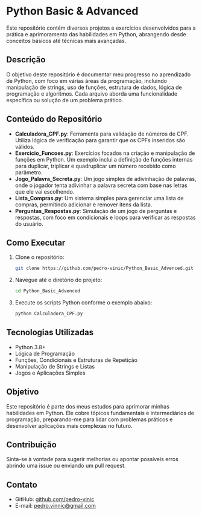 # Python Basic & Advanced

Este repositório contém diversos projetos e exercícios desenvolvidos para a prática e aprimoramento das habilidades em Python, abrangendo desde conceitos básicos até técnicas mais avançadas.

## Descrição

O objetivo deste repositório é documentar meu progresso no aprendizado de Python, com foco em várias áreas da programação, incluindo manipulação de strings, uso de funções, estrutura de dados, lógica de programação e algoritmos. Cada arquivo aborda uma funcionalidade específica ou solução de um problema prático.

## Conteúdo do Repositório

- **Calculadora_CPF.py**: Ferramenta para validação de números de CPF. Utiliza lógica de verificação para garantir que os CPFs inseridos são válidos.
- **Exercicio_Funcoes.py**: Exercícios focados na criação e manipulação de funções em Python. Um exemplo inclui a definição de funções internas para duplicar, triplicar e quadruplicar um número recebido como parâmetro.
- **Jogo_Palavra_Secreta.py**: Um jogo simples de adivinhação de palavras, onde o jogador tenta adivinhar a palavra secreta com base nas letras que ele vai escolhendo.
- **Lista_Compras.py**: Um sistema simples para gerenciar uma lista de compras, permitindo adicionar e remover itens da lista.
- **Perguntas_Respostas.py**: Simulação de um jogo de perguntas e respostas, com foco em condicionais e loops para verificar as respostas do usuário.

## Como Executar

1. Clone o repositório:

    ```bash
    git clone https://github.com/pedro-vinic/Python_Basic_Advenced.git
    ```

2. Navegue até o diretório do projeto:

    ```bash
    cd Python_Basic_Advenced
    ```

3. Execute os scripts Python conforme o exemplo abaixo:

    ```bash
    python Calculadora_CPF.py
    ```

## Tecnologias Utilizadas

- Python 3.8+
- Lógica de Programação
- Funções, Condicionais e Estruturas de Repetição
- Manipulação de Strings e Listas
- Jogos e Aplicações Simples

## Objetivo

Este repositório é parte dos meus estudos para aprimorar minhas habilidades em Python. Ele cobre tópicos fundamentais e intermediários de programação, preparando-me para lidar com problemas práticos e desenvolver aplicações mais complexas no futuro.

## Contribuição

Sinta-se à vontade para sugerir melhorias ou apontar possíveis erros abrindo uma issue ou enviando um pull request.

## Contato

- GitHub: [github.com/pedro-vinic](https://github.com/pedro-vinic)
- E-mail: pedro.vinnic@gmail.com
